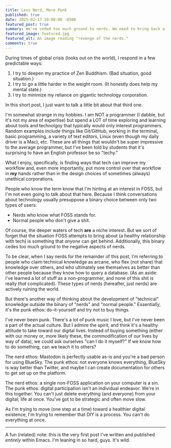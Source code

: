 ```yaml
---
title: Less Nerd, More Punk
published: true
date: 2025-02-17 10:00:00 -0500
featured_post: true
summary: We've ceded too much ground to nerds. We need to bring back a digital-punk ethos.
featured_image: featured.jpg
featured_alt: An image reading "revenge of the nerds."
comments: true
---
```

During times of global crisis (looks out on the world), I respond in a few predictable ways:

1. I try to deepen my practice of Zen Buddhism. (Bad situation, good situation.)
2. I try to go a little harder in the weight room. (It honestly does help my mental state.)
3. I try to minimize my reliance on gigantic technology corporation.

In this short post, I just want to talk a little bit about that third one.

I'm somewhat strange in my hobbies. I am NOT a programmer (I dabble, but it's not my area of expertise) but spend a LOT of time exploring and learning about tools and technolgoy that typically would only interest programmers. Random examples include things like Git/GitHub, working in the terminal, basic programming, a variety of text editors, Linux (even though my daily driver is a Mac), etc. These are all things that wouldn't be super impressive to the average programmer, but I've been told by students that it's surprising to have an English professor be so "techy."

What I enjoy, specifically, is finding ways that tech can improve my workflow and, even more importantly, put more control over that workflow in **my** hands rather than in the design choices of sometimes (always) unethical corporations.

People who know the term know that I'm hinting at an interest in FOSS, but I'm not even going to talk about that here. Because I think conversations about technology usually presuppose a binary choice between only two types of users:

- Nerds who know what FOSS stands for.
- Normal people who don't give a shit.

Of course, the deeper waters of tech **are** a niche interest. But we sort of forget that the situation FOSS attempts to bring about (a healthy relationship with tech) is something that _anyone_ can get behind. Additionally, this binary cedes too much ground to the negative aspects of nerds. 

To be clear, when I say nerds for the remainder of this post, I'm referring to people who claim technical knowledge as arcane, who flex (not share) that knowledge over others, and who ultimately see themselves as better than other people because they know how to query a database. (As an aside: I've learned a lot of stuff as a non-programmer, and none of this shit is really _that_ complicated). These types of nerds (hereafter, just nerds) are actively ruining the world. 

But there's another way of thinking about the development of "technical" knowledge outside the binary of "nerds" and "normal people." Essentially, it's the punk ethos: do-it-yourself and try not to buy things.

I've never been punk. There's a lot of punk music I love, but I've never been a part of the actual culture. But I admire the spirit, and think it's a healthy attitude to take toward our digital lives. Instead of buying something (either with our money or, more likely these, the commodification of our lives by way of data), we could ask ourselves "can I do it myself?" If we know how to do something, can we teach it to others? 

The nerd ethos: Mastodon is perfectly usable as-is and you're a bad person for using BlueSky. The punk ethos: not everyone knows everything, BlueSky is way better than Twitter, and maybe I can create documentation for others to get set up on the platform. 

The nerd ethos: a single non-FOSS application on your computer is a sin. The punk ethos: digital participation isn't an individual endeavor. We're in this together. You can't just delete everything (and everyone) from your digital; life at once. You've got to be strategic and often move slow.

As I'm trying to move (one step at a time) toward a healthier digital existence, I'm trying to remember that DIY is a process. You can't do everything at once.

---

A fun (related) note: this is the very first post I've written and published _entirely_ within Emacs. I'm leaning in so hard, guys. It's wild.

